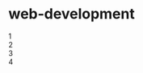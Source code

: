 # web-development
<!DOCTYPE html>
<html lang="en">

<head>
    <meta charset="UTF-8">
    <meta name="viewport" content="width=device-width, initial-scale=1.0">
    <title>Document</title>
    <link rel="stylesheet" href="style.css">
</head>

<body>
    <div class="container">
        <div class="rect">
            <div class="box" id="box1">1</div>
            <div class="box" id="box2">2</div>
        </div>
        <div class="rect">
            <div class="box" id="box3">3</div>
            <div class="box" id="box4">4</div>
        </div>
    </div>
    <script src="script.js"></script>
</body>

</html>
